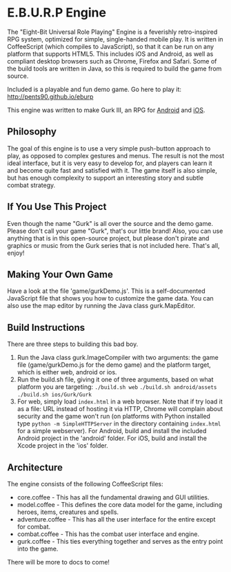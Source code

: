 E.B.U.R.P Engine
================

The "Eight-Bit Universal Role Playing" Engine is a feverishly retro-inspired RPG system, optimized for simple, single-handed mobile play.
It is written in CoffeeScript (which compiles to JavaScript), so that it can be run on any platform that supports HTML5.
This includes iOS and Android, as well as compliant desktop browsers such as Chrome, Firefox and Safari.
Some of the build tools are written in Java, so this is required to build the game from source.

Included is a playable and fun demo game. Go here to play it: http://pents90.github.io/eburp

This engine was written to make Gurk III, an RPG for [Android](http://play.google.com/store/apps/details?id=com.larvalabs.gurk3) and [iOS](http://itunes.apple.com/us/app/gurk-iii-the-8-bit-rpg/id685128493?mt=8).

## Philosophy

The goal of this engine is to use a very simple push-button approach to play, as opposed to complex gestures and menus.
The result is not the most ideal interface, but it is very easy to develop for, and players can learn it and become quite fast and satisfied with it.
The game itself is also simple, but has enough complexity to support an interesting story and subtle combat strategy.

## If You Use This Project

Even though the name "Gurk" is all over the source and the demo game. Please don't call your game "Gurk", that's our little brand!
Also, you can use anything that is in this open-source project, but please don't pirate and graphics or music from the Gurk series that is not included here.
That's all, enjoy!

## Making Your Own Game

Have a look at the file 'game/gurkDemo.js'. This is a self-documented JavaScript file that shows you how to customize the game data.
You can also use the map editor by running the Java class gurk.MapEditor.

## Build Instructions

There are three steps to building this bad boy.

1. Run the Java class gurk.ImageCompiler with two arguments: the game file (game/gurkDemo.js for the demo game) and the platform target, which is either web, android or ios.
2. Run the build.sh file, giving it one of three arguments, based on what platform you are targeting:
    `./build.sh web`
    `./build.sh android/assets`
    `./build.sh ios/Gurk/Gurk`
3. For web, simply load `index.html` in a web browser. Note that if try load it as a file: URL instead of hosting it via HTTP, Chrome will complain about security and the game won't run (on platforms with Python installed type `python -m SimpleHTTPServer` in the directory containing `index.html` for a simple webserver). For Android, build and install the included Android project in the 'android' folder. For iOS, build and install the Xcode project in the 'ios' folder.

## Architecture

The engine consists of the following CoffeeScript files: 

* core.coffee - This has all the fundamental drawing and GUI utilities.
* model.coffee - This defines the core data model for the game, including heroes, items, creatures and spells.
* adventure.coffee - This has all the user interface for the entire except for combat.
* combat.coffee - This has the combat user interface and engine.
* gurk.coffee - This ties everything together and serves as the entry point into the game.

There will be more to docs to come!
